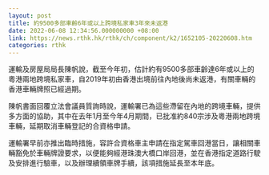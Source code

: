 ```yaml
---
layout: post
title: 約9500多部車齡6年或以上跨境私家車3年來未返港
date: 2022-06-08 12:34:56.000000000 +08:00
link: https://news.rthk.hk/rthk/ch/component/k2/1652105-20220608.htm
categories: rthk
---
```


運輸及房屋局局長陳帆說，截至今年初，估計約有9500多部車齡達6年或以上的粵港兩地跨境私家車，自2019年初由香港出境前往內地後尚未返港，有關車輛的香港車輛牌照已經過期。

陳帆書面回覆立法會議員質詢時說，運輸署已為這些滯留在內地的跨境車輛，提供多方面的協助，其中在去年1月至今年4月期間，已批准約840宗涉及粵港兩地跨境車輛，延期取消車輛登記的合資格申請。

運輸署早前亦推出臨時措施，容許合資格車主申請在指定駕車回港當日，讓相關車輛豁免於車輛牌證要求，以便能夠經港珠澳大橋口岸回港，並在香港指定道路行駛及安排進行驗車，以及辦理續領車牌手續，該項措施延長至本年底。
